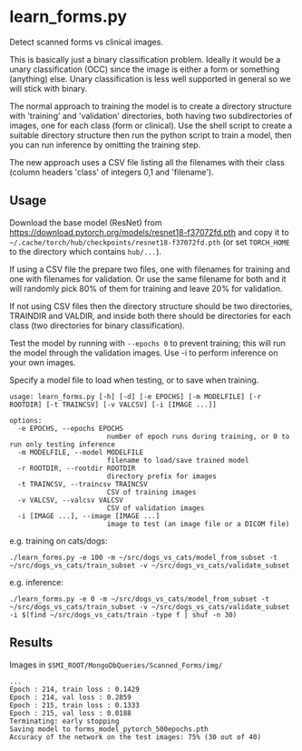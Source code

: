 # learn_forms.py

Detect scanned forms vs clinical images.

This is basically just a binary classification problem.
Ideally it would be a unary classification (OCC) since the image is
either a form or something (anything) else. Unary classification is
less well supported in general so we will stick with binary.

The normal approach to training the model is to create a directory
structure with 'training' and 'validation' directories, both having
two subdirectories of images, one for each class (form or clinical).
Use the shell script to create a suitable directory structure
then run the python script to train a model, then you can run
inference by omitting the training step.

The new approach uses a CSV file listing all the filenames with their
class (column headers 'class' of integers 0,1 and 'filename').

## Usage

Download the base model (ResNet) from
https://download.pytorch.org/models/resnet18-f37072fd.pth
and copy it to `~/.cache/torch/hub/checkpoints/resnet18-f37072fd.pth`
(or set `TORCH_HOME` to the directory which contains `hub/...`).

If using a CSV file the prepare two files, one with filenames for
training and one with filenames for validation. Or use the same
filename for both and it will randomly pick 80% of them for training
and leave 20% for validation.

If not using CSV files then the directory structure should be two directories,
TRAINDIR and VALDIR, and inside both there should be directories
for each class (two directories for binary classification).

Test the model by running with `--epochs 0` to prevent training;
this will run the model through the validation images.
Use -i to perform inference on your own images.

Specify a model file to load when testing, or to save when training.


```
usage: learn_forms.py [-h] [-d] [-e EPOCHS] [-m MODELFILE] [-r ROOTDIR] [-t TRAINCSV] [-v VALCSV] [-i [IMAGE ...]]

options:
  -e EPOCHS, --epochs EPOCHS
                        number of epoch runs during training, or 0 to run only testing inference
  -m MODELFILE, --model MODELFILE
                        filename to load/save trained model
  -r ROOTDIR, --rootdir ROOTDIR
                        directory prefix for images
  -t TRAINCSV, --traincsv TRAINCSV
                        CSV of training images
  -v VALCSV, --valcsv VALCSV
                        CSV of validation images
  -i [IMAGE ...], --image [IMAGE ...]
                        image to test (an image file or a DICOM file)
```

e.g. training on cats/dogs:
```
./learn_forms.py -e 100 -m ~/src/dogs_vs_cats/model_from_subset -t ~/src/dogs_vs_cats/train_subset -v ~/src/dogs_vs_cats/validate_subset
```

e.g. inference:
```
./learn_forms.py -e 0 -m ~/src/dogs_vs_cats/model_from_subset -t ~/src/dogs_vs_cats/train_subset -v ~/src/dogs_vs_cats/validate_subset -i $(find ~/src/dogs_vs_cats/train -type f | shuf -n 30)
```

## Results

Images in `$SMI_ROOT/MongoDbQueries/Scanned_Forms/img/`

```
...
Epoch : 214, train loss : 0.1429
Epoch : 214, val loss : 0.2859
Epoch : 215, train loss : 0.1333
Epoch : 215, val loss : 0.0188
Terminating: early stopping
Saving model to forms_model_pytorch_500epochs.pth
Accuracy of the network on the test images: 75% (30 out of 40)
```
